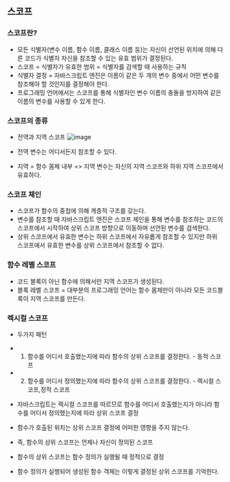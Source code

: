 ## 스코프

### 스코프란?

- 모든 식별자(변수 이름, 함수 이름, 클래스 이름 등)는 자신이 선언된 위치에 의해 다른 코드가 식별자 자신을 참조할 수 있는 유효 범위가 결정된다.
- 스코프 = 식별자가 유효한 범위 = 식별자를 검색할 때 사용하는 규칙
- 식별자 결정 = 자바스크립트 엔진은 이름이 같은 두 개의 변수 중에서 어떤 변수를 참조해야 할 것인지를 결정해야 한다.
- 프로그래밍 언어에서는 스코프를 통해 식별자인 변수 이름의 충돌을 방지하여 같은 이름의 변수를 사용할 수 있게 한다.

### 스코프의 종류

- 전역과 지역 스코프
  ![image](https://github.com/MOBI-BattleTalk/BattleTalk/assets/110034416/b1146185-3895-4086-b506-530e388cb68f)

- 전역 변수는 어디서든지 참조할 수 있다.
- 지역 = 함수 몸체 내부 => 지역 변수는 자신의 지역 스코프와 하위 지역 스코프에서 유효하다.

### 스코프 체인

- 스코프가 함수의 중첩에 의해 계층적 구조를 갖는다.
- 변수를 참조할 때 자바스크립트 엔진은 스코프 체인을 통해 변수를 참조하는 코드의 스코프에서 시작하여 상위 스코프 방향으로 이동하며 선언된 변수를 검색한다.
- 상위 스코프에서 유효한 변수는 하위 스코프에서 자유롭게 참조할 수 있지만 하위 스코프에서 유효한 변수를 상위 스코프에서 참조할 수 없다.

### 함수 레벨 스코프

- 코드 블록이 아닌 함수에 의해서만 지역 스코프가 생성된다.
- 블록 레벨 스코프 = 대부분의 프로그래밍 언어는 함수 몸체만이 아니라 모든 코드블록이 지역 스코프를 만든다.

### 렉시컬 스코프

- 두가지 패턴
- 1. 함수를 어디서 호출했는지에 따라 함수의 상위 스코프를 결정한다. - 동적 스코프
- 2. 함수를 어디서 정의했는지에 따라 함수의 상위 스코프를 결정한다. - 렉시컬 스코프,정적 스코프

- 자바스크립트는 렉시컬 스코프를 따르므로 함수를 어디서 호출했는지가 아니라 함수를 어디서 정의했는지에 따라 상위 스코프 결정
- 함수가 호출된 위치는 상위 스코프 결정에 어떠한 영향을 주지 않는다.
- 즉, 함수의 상위 스코프는 언제나 자신이 정의된 스코프
- 함수의 상위 스코프는 함수 정의가 실행될 때 정적으로 결정
- 함수 정의가 실행되어 생성된 함수 객체는 이렇게 결정된 상위 스코프를 기억한다.

